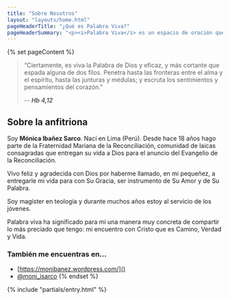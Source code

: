 ```yaml
---
title: "Sobre Nosotros"
layout: "layouts/home.html"
pageHeaderTitle: "¿Qué es Palabra Viva?"
pageHeaderSummary: "<p><i>Palabra Viva</i> es un espacio de oración que surge para compartir, en lo cotidiano, la Palabra de Dios que es Vida y nos da vida.</p>"
---
```


{% set pageContent %}

> “Ciertamente, es viva la Palabra de Dios y eficaz, y más cortante que espada alguna de dos filos. Penetra hasta las fronteras entre el alma y el espíritu, hasta las junturas y médulas; y escruta los sentimientos y pensamientos del corazón." 
>
> -- <cite>**Hb 4,12**</cite>

## Sobre la anfitriona

Soy **Mónica Ibañez Sarco**. Nací en Lima (Perú). Desde hace 18 años hago parte de la Fraternidad Mariana de la Reconciliación, comunidad de laicas consagradas que entregan su vida a Dios para el anuncio del Evangelio de la Reconciliación.

Vivo feliz y agradecida con Dios por haberme llamado, en mi pequeñez, a entregarle mi vida para con Su Gracia, ser instrumento de Su Amor y de Su Palabra.

Soy magíster en teología y durante muchos años estoy al servicio de los jóvenes.

Palabra viva ha significado para mí una manera muy concreta de compartir lo más preciado que tengo: mi encuentro con Cristo que es Camino, Verdad y Vida.

### También me encuentras en...

-   [https://monibanez.wordpress.com/]()
-   [@moni_isarco](https://www.instagram.com/moni_isarco/)
{% endset %}

{% include "partials/entry.html" %}
